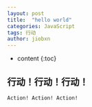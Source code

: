 ```yaml
---
layout: post
title:  "hello world"
categories: JavaScript
tags: 行动
author: jiobxn
---
```


* content
{:toc}

## 行动！行动！行动！

```
Action! Action! Action!
```
